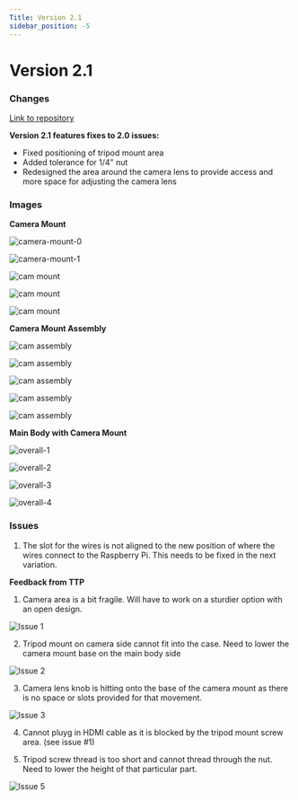 ```yaml
---
Title: Version 2.1
sidebar_position: -5
---
```


# Version 2.1

### Changes

[Link to repository](https://github.com/screensavers-club/argos-childnode-case/tree/main/2.0)

**Version 2.1 features fixes to 2.0 issues:**

- Fixed positioning of tripod mount area
- Added tolerance for 1/4" nut
- Redesigned the area around the camera lens to provide access and more space for adjusting the camera lens

### Images

**Camera Mount**

![camera-mount-0](../../../static/img/v2-1/2-1-4.png)

![camera-mount-1](../../../static/img/v2-1/2-1-5.png)

![cam mount](../../../static/img/v2-1/cam-mount1.jpg)

![cam mount](../../../static/img/v2-1/cam-mount2.jpg)

![cam mount](../../../static/img/v2-1/cam-mount3.jpg)

**Camera Mount Assembly**

![cam assembly](../../../static/img/v2-1/cam-mount-assembly-1.jpg)

![cam assembly](../../../static/img/v2-1/cam-mount-assembly-2.jpg)

![cam assembly](../../../static/img/v2-1/cam-mount-assembly-3.jpg)

![cam assembly](../../../static/img/v2-1/cam-mount-assembly-4.jpg)

![cam assembly](../../../static/img/v2-1/cam-mount-assembly-5.jpg)

**Main Body with Camera Mount**

![overall-1](../../../static/img/v2-1/2-1-1.png)

![overall-2](../../../static/img/v2-1/2-1-2.png)

![overall-3](../../../static/img/v2-1/2-1-3.png)

![overall-4](../../../static/img/v2-1/2-1-6.png)

### Issues

1. The slot for the wires is not aligned to the new position of where the wires connect to the Raspberry Pi. This needs to be fixed in the next variation.

**Feedback from TTP**

1. Camera area is a bit fragile. Will have to work on a sturdier option with an open design.

![Issue 1](../../../static/img/v2-1/issues-4.jpg)

2. Tripod mount on camera side cannot fit into the case. Need to lower the camera mount base on the main body side

![Issue 2](../../../static/img/v2-0/issues-3.jpg)

3. Camera lens knob is hitting onto the base of the camera mount as there is no space or slots provided for that movement.

![Issue 3](../../../static/img/v2-0/issues-5.jpg)

4. Cannot pluyg in HDMI cable as it is blocked by the tripod mount screw area. (see issue #1)

5. Tripod screw thread is too short and cannot thread through the nut. Need to lower the height of that particular part.

![Issue 5](../../../static/img/v2-0/issues-1.jpg)
